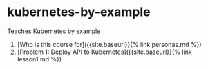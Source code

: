 # kubernetes-by-example
Teaches Kubernetes by example

1. [Who is this course for]({{site.baseurl}}{% link personas.md %})
2. [Problem 1: Deploy API to Kubernetes]({{site.baseurl}}{% link lesson1.md %})
